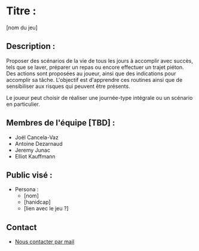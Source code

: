 # Titre :

[nom du jeu]

## Description :

Proposer des scénarios de la vie de tous les jours à accomplir avec succès, tels que se laver, préparer un repas ou encore effectuer un trajet piéton. Des actions sont proposées au joueur, ainsi que des indications pour accomplir sa tâche. L'objectif est d'apprendre ces routines ainsi que de sensibiliser aux risques qui peuvent être présents.

Le joueur peut choisir de réaliser une journée-type intégrale ou un scénario en particulier.

## Membres de l'équipe [TBD] :

* Joël Cancela-Vaz
* Antoine Dezarnaud
* Jeremy Junac
* Elliot Kauffmann

## Public visé :

* Persona :
	* [nom]
	* [hanidcap]
	* [lien avec le jeu ?]

## Contact

* <a href="mailto:joel.cancela-vaz@etu.unice.fr?subject=DeViNT G2projet3&amp;to=antoine.dezarnaud@etu.unice.fr;jeremy.junac@etu.unice.fr;elliot.kauffmann@etu.unice.fr">Nous contacter par mail</a>